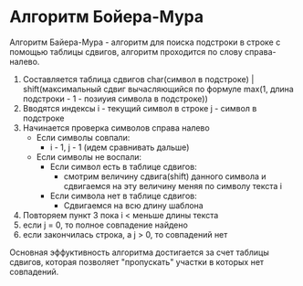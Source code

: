 # Алгоритм Бойера-Мура


Алгоритм Байера-Мура - алгоритм для поиска подстроки в строке с помощью таблицы сдвигов, алгоритм проходится по слову справа-налево.

1. Составляется таблица сдвигов char(символ в подстроке) | shift(максимальный сдвиг вычасляющийся по формуле max(1, длина подстроки - 1 - позиуия символа в подстроке))
2. Вводятся индексы i - текущий символ в строке j - символ в подстроке
3. Начинается проверка символов справа налево 
   - Если символы совпали:
        - i - 1, j - 1 (идем сравнивать дальше)
   - Если символы не воспали:
        - Если символ есть в таблице сдвигов:
            - смотрим величину сдвига(shift) данного символа и сдвигаемся на эту величину меняя  по символу текста i 
        - Если символа нет в таблице сдвигов:
            - Сдвигаемся на всю длину шаблона 
4. Повторяем пункт 3 пока i < меньше длины текста 
5. если j = 0, то полное совпадение найдено 
6. если закончилась строка, а j > 0, то совпадений нет 

Основная эффуктивность алгоритма достигается за счет таблицы сдвигов, которая позволяет "пропускать" участки в которых нет совпадений.